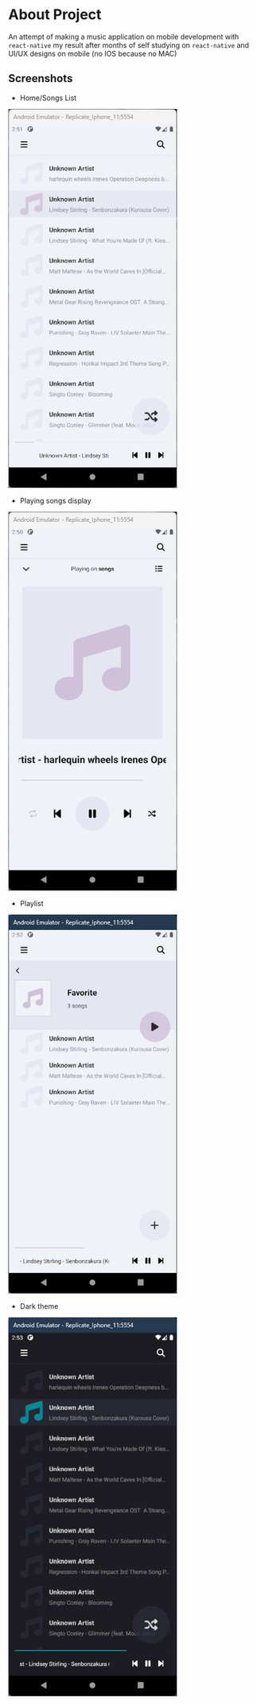 # About Project

An attempt of making a music application on mobile development with `react-native` my result after months of self studying on `react-native` and UI/UX designs on mobile (no IOS because no MAC)

## Screenshots

- Home/Songs List

![songs_list](/assets/readme/songs_list.png)

- Playing songs display

![playing_song](/assets/readme/playing_songs.png)

- Playlist

![playlist](/assets/readme/playlist.png)

- Dark theme

![dark_theme](/assets/readme/dark_theme.png)
